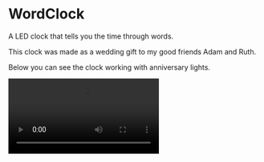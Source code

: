 # WordClock
A LED clock that tells you the time through words.

This clock was made as a wedding gift to my good friends Adam and Ruth.

Below you can see the clock working with anniversary lights.

![Word Clock](/media/wordClock.mp4)
